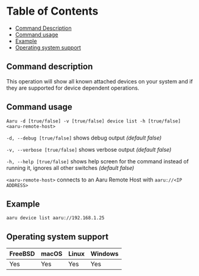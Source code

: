 # Table of Contents

- [Command Description](#command-description)
- [Command usage](#command-usage)
- [Example](#example)
- [Operating system support](#operating-system-support)

## Command description

This operation will show all known attached devices on your system and if they are supported for device dependent operations.

## Command usage

```Aaru -d [true/false] -v [true/false] device list -h [true/false] <aaru-remote-host>```

```-d, --debug [true/false]``` shows debug output *(default false)*

```-v, --verbose [true/false]``` shows verbose output *(default false)*

```-h, --help [true/false]``` shows help screen for the command instead of running it, ignores all other switches *(default false)*

```<aaru-remote-host>``` connects to an Aaru Remote Host with ```aaru://<IP ADDRESS>```

## Example

```aaru device list aaru://192.168.1.25```

## Operating system support

| FreeBSD | macOS | Linux | Windows |
| ------- | ----- | ----- | ------- |
| Yes     | Yes   | Yes   | Yes     |